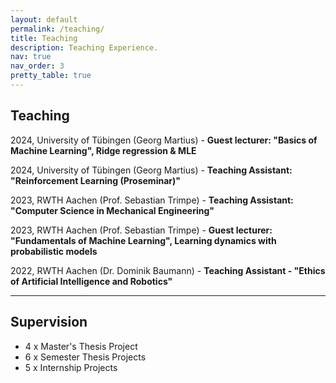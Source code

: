 ```yaml
---
layout: default
permalink: /teaching/
title: Teaching
description: Teaching Experience.
nav: true
nav_order: 3
pretty_table: true
---
```


## Teaching

2024, University of Tübingen (Georg Martius) - **Guest lecturer:
"Basics of Machine Learning", Ridge regression & MLE**

2024, University of Tübingen (Georg Martius) - **Teaching Assistant:
"Reinforcement Learning (Proseminar)"**

2023, RWTH Aachen (Prof. Sebastian Trimpe) - **Teaching Assistant: 
"Computer Science in Mechanical Engineering"**

2023, RWTH Aachen (Prof. Sebastian Trimpe) - **Guest lecturer:
"Fundamentals of Machine Learning", Learning dynamics with probabilistic models**

2022, RWTH Aachen (Dr. Dominik Baumann) - **Teaching Assistant -
"Ethics of Artificial Intelligence and Robotics"**

---

## Supervision

- 4 x Master's Thesis Project
- 6 x Semester Thesis Projects
- 5 x Internship Projects